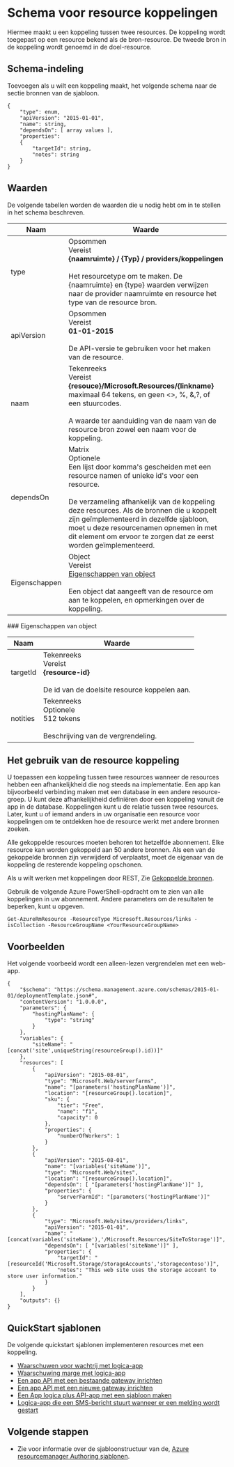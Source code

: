 <properties
   pageTitle="Resourcemanager sjabloon voor het koppelen van resources | Microsoft Azure"
   description="Ziet u het schema resourcemanager voor het implementeren van koppelingen tussen verwante resources tot en met een sjabloon."
   services="azure-resource-manager"
   documentationCenter="na"
   authors="tfitzmac"
   manager="timlt"
   editor=""/>

<tags
   ms.service="azure-resource-manager"
   ms.devlang="na"
   ms.topic="article"
   ms.tgt_pltfrm="na"
   ms.workload="na"
   ms.date="04/05/2016"
   ms.author="tomfitz"/>

# <a name="resource-links-template-schema"></a>Schema voor resource koppelingen

Hiermee maakt u een koppeling tussen twee resources. De koppeling wordt toegepast op een resource bekend als de bron-resource. De tweede bron in de koppeling wordt genoemd in de doel-resource.

## <a name="schema-format"></a>Schema-indeling

Toevoegen als u wilt een koppeling maakt, het volgende schema naar de sectie bronnen van de sjabloon.
    
    {
        "type": enum,
        "apiVersion": "2015-01-01",
        "name": string,
        "dependsOn": [ array values ],
        "properties":
        {
            "targetId": string,
            "notes": string
        }
    }



## <a name="values"></a>Waarden

De volgende tabellen worden de waarden die u nodig hebt om in te stellen in het schema beschreven.

| Naam | Waarde |
| ---- | ---- |
| type | Opsommen<br />Vereist<br />**{naamruimte} / {Typ} / providers/koppelingen**<br /><br />Het resourcetype om te maken. De {naamruimte} en {type} waarden verwijzen naar de provider naamruimte en resource het type van de resource bron. |
| apiVersion | Opsommen<br />Vereist<br />**01-01-2015**<br /><br />De API-versie te gebruiken voor het maken van de resource. |  
| naam | Tekenreeks<br />Vereist<br />**{resouce}/Microsoft.Resources/{linkname}**<br /> maximaal 64 tekens, en geen <>, %, &,?, of een stuurcodes.<br /><br />A waarde ter aanduiding van de naam van de resource bron zowel een naam voor de koppeling. |
| dependsOn | Matrix<br />Optionele<br />Een lijst door komma's gescheiden met een resource namen of unieke id's voor een resource.<br /><br />De verzameling afhankelijk van de koppeling deze resources. Als de bronnen die u koppelt zijn geïmplementeerd in dezelfde sjabloon, moet u deze resourcenamen opnemen in met dit element om ervoor te zorgen dat ze eerst worden geïmplementeerd. | 
| Eigenschappen | Object<br />Vereist<br />[Eigenschappen van object](#properties)<br /><br />Een object dat aangeeft van de resource om aan te koppelen, en opmerkingen over de koppeling. |  

<a id="properties" />
### <a name="properties-object"></a>Eigenschappen van object

| Naam | Waarde |
| ------- | ---- |
| targetId | Tekenreeks<br />Vereist<br />**{resource-id}**<br /><br />De id van de doelsite resource koppelen aan. |
| notities | Tekenreeks<br />Optionele<br />512 tekens<br /><br />Beschrijving van de vergrendeling. |


## <a name="how-to-use-the-link-resource"></a>Het gebruik van de resource koppeling

U toepassen een koppeling tussen twee resources wanneer de resources hebben een afhankelijkheid die nog steeds na implementatie. Een app kan bijvoorbeeld verbinding maken met een database in een andere resource-groep. U kunt deze afhankelijkheid definiëren door een koppeling vanuit de app in de database. Koppelingen kunt u de relatie tussen twee resources. Later, kunt u of iemand anders in uw organisatie een resource voor koppelingen om te ontdekken hoe de resource werkt met andere bronnen zoeken.

Alle gekoppelde resources moeten behoren tot hetzelfde abonnement. Elke resource kan worden gekoppeld aan 50 andere bronnen. Als een van de gekoppelde bronnen zijn verwijderd of verplaatst, moet de eigenaar van de koppeling de resterende koppeling opschonen.

Als u wilt werken met koppelingen door REST, Zie [Gekoppelde bronnen](https://msdn.microsoft.com/library/azure/mt238499.aspx).

Gebruik de volgende Azure PowerShell-opdracht om te zien van alle koppelingen in uw abonnement. Andere parameters om de resultaten te beperken, kunt u opgeven.

    Get-AzureRmResource -ResourceType Microsoft.Resources/links -isCollection -ResourceGroupName <YourResourceGroupName>

## <a name="examples"></a>Voorbeelden

Het volgende voorbeeld wordt een alleen-lezen vergrendelen met een web-app.

    {
        "$schema": "https://schema.management.azure.com/schemas/2015-01-01/deploymentTemplate.json#",
        "contentVersion": "1.0.0.0",
        "parameters": {
            "hostingPlanName": {
                "type": "string"
            }
        },
        "variables": {
            "siteName": "[concat('site',uniqueString(resourceGroup().id))]"
        },
        "resources": [
            {
                "apiVersion": "2015-08-01",
                "type": "Microsoft.Web/serverfarms",
                "name": "[parameters('hostingPlanName')]",
                "location": "[resourceGroup().location]",
                "sku": {
                    "tier": "Free",
                    "name": "f1",
                    "capacity": 0
                },
                "properties": {
                    "numberOfWorkers": 1
                }
            },
            {
                "apiVersion": "2015-08-01",
                "name": "[variables('siteName')]",
                "type": "Microsoft.Web/sites",
                "location": "[resourceGroup().location]",
                "dependsOn": [ "[parameters('hostingPlanName')]" ],
                "properties": {
                    "serverFarmId": "[parameters('hostingPlanName')]"
                }
            },
            {
                "type": "Microsoft.Web/sites/providers/links",
                "apiVersion": "2015-01-01",
                "name": "[concat(variables('siteName'),'/Microsoft.Resources/SiteToStorage')]",
                "dependsOn": [ "[variables('siteName')]" ],
                "properties": {
                    "targetId": "[resourceId('Microsoft.Storage/storageAccounts','storagecontoso')]",
                    "notes": "This web site uses the storage account to store user information."
                }
            }
        ],
        "outputs": {}
    }

## <a name="quickstart-templates"></a>QuickStart sjablonen

De volgende quickstart sjablonen implementeren resources met een koppeling.

- [Waarschuwen voor wachtrij met logica-app](https://azure.microsoft.com/documentation/templates/201-alert-to-queue-with-logic-app)
- [Waarschuwing marge met logica-app](https://azure.microsoft.com/documentation/templates/201-alert-to-slack-with-logic-app)
- [Een app API met een bestaande gateway inrichten](https://azure.microsoft.com/documentation/templates/201-api-app-gateway-existing)
- [Een app API met een nieuwe gateway inrichten](https://azure.microsoft.com/documentation/templates/201-api-app-gateway-new)
- [Een App logica plus API-app met een sjabloon maken](https://azure.microsoft.com/documentation/templates/201-logic-app-api-app-create)
- [Logica-app die een SMS-bericht stuurt wanneer er een melding wordt gestart](https://azure.microsoft.com/documentation/templates/201-alert-to-text-message-with-logic-app)


## <a name="next-steps"></a>Volgende stappen

- Zie voor informatie over de sjabloonstructuur van de, [Azure resourcemanager Authoring sjablonen](resource-group-authoring-templates.md).
